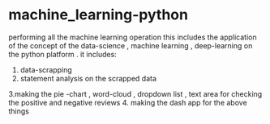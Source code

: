 # machine_learning-python
performing all the machine learning operation 
this includes the application of the concept of the data-science , machine learning , deep-learning on the python platform .
it includes:
1. data-scrapping
2. statement analysis on the scrapped data

3.making the pie -chart , word-cloud , dropdown list , text area for checking the positive and negative reviews
4. making the dash app for the above things 
